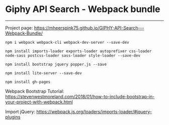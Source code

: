 # Giphy API Search - Webpack bundle
---
Project page: https://mheerspink75.github.io/GIPHY-API-Search---Webpack-Bundle/
```
npm i webpack webpack-cli webpack-dev-server --save-dev

npm install imports-loader exports-loader autoprefixer css-loader node-sass postcss-loader sass-loader style-loader --save-dev

npm install bootstrap jquery popper.js --save

npm install lite-server --save-dev

npm install gh-pages
```


Webpack Bootstrap Tutorial: https://stevenwestmoreland.com/2018/01/how-to-include-bootstrap-in-your-project-with-webpack.html

Import jQuery: https://webpack.js.org/loaders/imports-loader/#jquery-plugins


